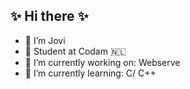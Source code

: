 ## ✨ Hi there ✨

- 🍄  I’m Jovi
- 🐝  Student at Codam 🇳🇱
- 🥑  I’m currently working on: Webserve
- 🌱  I’m currently learning: C/ C++

<!--
**JoviMetzger/JoviMetzger** is a ✨ _special_ ✨ repository because its `README.md` (this file) appears on your GitHub profile.

Here are some ideas to get you started:

- 🔭 I’m currently working on ...
- 🌱 I’m currently learning ...
- 👯 I’m looking to collaborate on ...
- 🤔 I’m looking for help with ...
- 💬 Ask me about ...
- 📫 How to reach me: ...
- 😄 Pronouns: ...
- ⚡ Fun fact: ...
-->




<!--
<h1 align="left">🍄 Hey there, I'm Jovi 🍄 </h1>

<h3 align="center"><i>
  I'm a student at Codam, passionate about graphic design and illustration.<br>
  I enjoy exploring new programming languages and immersing myself in various coding challenges.
</i></h3>

<!--

- portfolio
- linkedin
- freecamp

<p align="left">
   <a href="https://dewith.co/"><img alt="Portfolio" src="https://img.shields.io/badge/-dewith.co-black?style=flat-square&logo=squarespace&logoColor=white&link=https://dewith.co/"></a>
   <a href="https://www.linkedin.com/in/dewithmiramon/"><img alt="LinkedIn" src="https://img.shields.io/badge/-dewithmiramon-black?style=flat-square&logo=Linkedin&logoColor=white&link=https://www.linkedin.com/in/dewithmiramon/"></a>
   <a href="https://twitter.com/DewithMiramon"><img alt="Twitter" src="https://img.shields.io/badge/-@DewithMiramon-black?style=flat-square&logo=twitter&logoColor=white&link=https://twitter.com/DewithMiramon"></a>
</p>

-->

<!--
---

- &nbs;&nbs; 🐝 &nbs;&nbs; **Student at Codam** 🇳🇱
- &nbs;&nbs; 🥑 &nbs;&nbs; **I’m currently working on:** Webserve *&* Inception
- &nbs;&nbs; 🌱 &nbs;&nbs; **I’m currently learning:** C *&* C++
- &nbs;&nbs; 🍄 &nbs;&nbs; **Hobbies:** Food, Sleep, Music, Series/Movies *(I'm very boring)*

---

<a href="https://github.com/JoviMetzger">
  <img height="150px" src="https://github-readme-stats.vercel.app/api?username=JoviMetzger&show_icons=true&hide_title=true&hide_border=true&theme=graywhite" />
  <img height="150px" src="https://github-readme-stats.vercel.app/api/top-langs/?username=JoviMetzger&show_icons=true&layout=compact&langs_count=6&hide_title=true&hide_border=true&theme=graywhite" />
</a>

---

![GitHub Snake](https://raw.githubusercontent.com/JoviMetzger/JoviMetzger/output/github-contribution-grid-snake.svg)

-->
